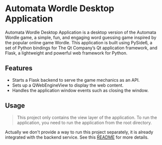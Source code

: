 # Automata Wordle Desktop Application
Automata Wordle Desktop Application is a desktop version of the Automata Wordle game, a simple, fun, and engaging word guessing game inspired by the popular online game Wordle. This application is built using PySide6, a set of Python bindings for The Qt Company’s Qt application framework, and Flask, a lightweight and powerful web framework for Python.  

## Features
- Starts a Flask backend to serve the game mechanics as an API.
- Sets up a QWebEngineView to display the web content.
- Handles the application window events such as closing the window.

## Usage
> This project only contains the view layer of the application. To run the application, you need to run the application from the root directory.

Actually we don't provide a way to run this project separately, it is already integrated with the backend service. See this [README](https://github.com/NastMz/Automata-Wordle/tree/main/README.md) for more details.